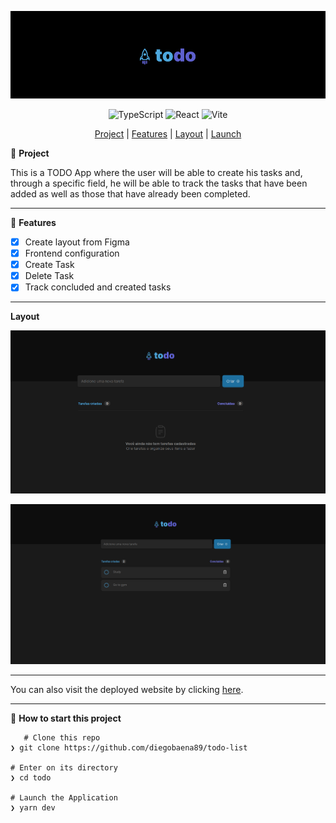 <div align="center">

![TODOAPP Banner](https://github.com/diegobaena89/todo-list/blob/main/src/assets/images/logo-big.png?raw=true)

![TypeScript](https://img.shields.io/badge/typescript-%23007ACC.svg?style=for-the-badge&logo=typescript&logoColor=white)
![React](https://img.shields.io/badge/react-%2320232a.svg?style=for-the-badge&logo=react&logoColor=%2361DAFB)
![Vite](https://img.shields.io/badge/vite-%23646CFF.svg?style=for-the-badge&logo=vite&logoColor=white)

[Project](#project) | [Features](#features) | [Layout](#layout) | [Launch](#launch)

</div>

📝 <a id="project"> **Project** </a>

This is a TODO App where the user will be able to create his tasks and, through a specific field, he will be able to track the tasks that have been added as well as those that have already been completed.

---

🚀 <a id="features"> **Features** </a>

- [x] Create layout from Figma
- [x] Frontend configuration
- [x] Create Task
- [x] Delete Task
- [x] Track concluded and created tasks

---

<a id="layout"> **Layout** </a>

![Layout1](https://github.com/diegobaena89/todo-list/blob/main/src/assets/images/pic1.png?raw=true)

![Layout2](https://github.com/diegobaena89/todo-list/blob/main/src/assets/images/Screenshot%20from%202022-12-28%2014-57-43.png?raw=true)

---

You can also visit the deployed website by clicking [here](https://todo-list-tau-flax.vercel.app/).

---

📂 <a id="launch"> **How to start this project** </a>

       # Clone this repo
    ❯ git clone https://github.com/diegobaena89/todo-list

    # Enter on its directory
    ❯ cd todo

    # Launch the Application
    ❯ yarn dev
